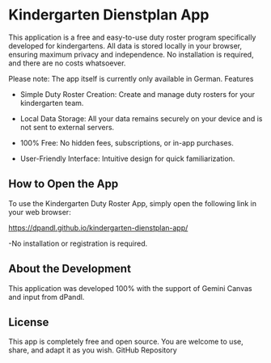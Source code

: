 # Kindergarten Dienstplan App

This application is a free and easy-to-use duty roster program specifically developed for kindergartens. All data is stored locally in your browser, ensuring maximum privacy and independence. No installation is required, and there are no costs whatsoever.

Please note: The app itself is currently only available in German.
Features

- Simple Duty Roster Creation: Create and manage duty rosters for your kindergarten team.

- Local Data Storage: All your data remains securely on your device and is not sent to external servers.

- 100% Free: No hidden fees, subscriptions, or in-app purchases.

- User-Friendly Interface: Intuitive design for quick familiarization.

## How to Open the App

To use the Kindergarten Duty Roster App, simply open the following link in your web browser:

https://dpandl.github.io/kindergarten-dienstplan-app/

-No installation or registration is required.

## About the Development

This application was developed 100% with the support of Gemini Canvas and input from dPandl.

## License

This app is completely free and open source. You are welcome to use, share, and adapt it as you wish.
GitHub Repository
